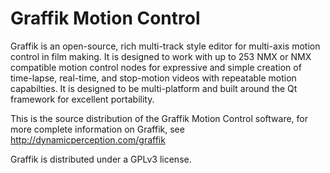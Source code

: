 # Graffik Motion Control

Graffik is an open-source, rich multi-track style editor for multi-axis motion control in film making. It is designed to work with up to 253 NMX or NMX compatible motion control nodes for expressive and simple creation of time-lapse, real-time, and stop-motion videos with repeatable motion capabilties. It is designed to be multi-platform and built around the Qt framework for excellent portability.

This is the source distribution of the Graffik Motion Control software, for more complete information on Graffik, see http://dynamicperception.com/graffik

Graffik is distributed under a GPLv3 license.
